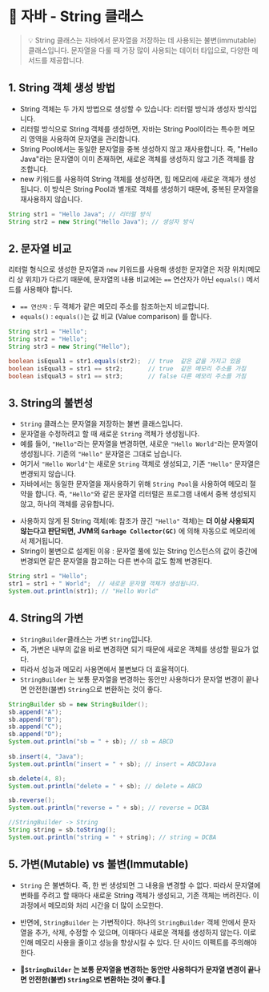 # 🔨 자바 - String 클래스
> 💡 String 클래스는 자바에서 문자열을 저장하는 데 사용되는 불변(immutable) 클래스입니다. 문자열을 다룰 때 가장 많이 사용되는 데이터 타입으로, 다양한 메서드를 제공합니다.

## 1. String 객체 생성 방법
* String 객체는 두 가지 방법으로 생성할 수 있습니다: 리터럴 방식과 생성자 방식입니다.
* 리터럴 방식으로 String 객체를 생성하면, 자바는 String Pool이라는 특수한 메모리 영역을 사용하여 문자열을 관리합니다.
* String Pool에서는 동일한 문자열을 중복 생성하지 않고 재사용합니다. 즉, "Hello Java"라는 문자열이 이미 존재하면, 새로운 객체를 생성하지 않고 기존 객체를 참조합니다.
* new 키워드를 사용하여 String 객체를 생성하면, 힙 메모리에 새로운 객체가 생성됩니다. 이 방식은 String Pool과 별개로 객체를 생성하기 때문에, 중복된 문자열을 재사용하지 않습니다.

```java
String str1 = "Hello Java"; // 리터럴 방식
String str2 = new String("Hello Java"); // 생성자 방식
```

## 2. 문자열 비교
리터럴 형식으로 생성한 문자열과 `new` 키워드를 사용해 생성한 문자열은 저장 위치(메모리 상 위치)가 다르기 때문에, 문자열의 내용 비교에는 `==` 연산자가 아닌 `equals()` 메서드를 사용해야 합니다.
* `== 연산자` : 두 객체가 같은 메모리 주소를 참조하는지 비교합니다.
* `equals()` : `equals()`는 값 비교 (Value comparison) 를 합니다.
```java
String str1 = "Hello";
String str2 = "Hello";
String str3 = new String("Hello");

boolean isEqual1 = str1.equals(str2);  // true  같은 값을 가지고 있음 
boolean isEqual3 = str1 == str2;       // true  같은 메모리 주소를 가짐
boolean isEqual3 = str1 == str3;       // false 다른 메모리 주소를 가짐 
```

## 3. String의 불변성
* `String` 클래스는 문자열을 저장하는 불변 클래스입니다.
* 문자열을 수정하려고 할 때 새로운 `String` 객체가 생성됩니다.
* 예를 들어, `"Hello"`라는 문자열을 변경하면, 새로운 `"Hello World"`라는 문자열이 생성됩니다. 기존의 `"Hello"` 문자열은 그대로 남습니다.
* 여기서 `"Hello World"`는 새로운 `String` 객체로 생성되고, 기존 `"Hello"` 문자열은 변경되지 않습니다.
* 자바에서는 동일한 문자열을 재사용하기 위해 `String Pool`을 사용하여 메모리 절약을 합니다. 즉, `"Hello"`와 같은 문자열 리터럴은 프로그램 내에서 중복 생성되지 않고, 하나의 객체를 공유합니다.
- 사용하지 않게 된 String 객체(예: 참조가 끊긴 `"Hello"` 객체)는 **더 이상 사용되지 않는다고 판단되면, JVM의 `Garbage Collector(GC)`** 에 의해 자동으로 메모리에서 제거됩니다.
- String이 불변으로 설계된 이유 : 문자열 풀에 있는 String 인스턴스의 값이 중간에 변경되면 같은 문자열을 참고하는 다른 변수의 값도 함께 변경된다.
```java
String str1 = "Hello";
str1 = str1 + " World";  // 새로운 문자열 객체가 생성됩니다.
System.out.println(str1); // "Hello World"
```

## 4. String의 가변
* `StringBuilder`클래스는 가변 `String`입니다. 
* 즉, 가변은 내부의 값을 바로 변경하면 되기 때문에 새로운 객체를 생성할 필요가 없다.
* 따라서 성능과 메모리 사용면에서 불변보다 더 효율적이다.
* `StringBuilder` 는 보통 문자열을 변경하는 동안만 사용하다가 문자열 변경이 끝나면 안전한(불변) `String`으로 변환하는 것이 좋다.
```java
StringBuilder sb = new StringBuilder();
sb.append("A");
sb.append("B");
sb.append("C");
sb.append("D");
System.out.println("sb = " + sb); // sb = ABCD
        
sb.insert(4, "Java");
System.out.println("insert = " + sb); // insert = ABCDJava

sb.delete(4, 8);
System.out.println("delete = " + sb); // delete = ABCD

sb.reverse();
System.out.println("reverse = " + sb); // reverse = DCBA

//StringBuilder -> String
String string = sb.toString();
System.out.println("string = " + string); // string = DCBA
```

## 5. 가변(Mutable) vs 불변(Immutable)

* `String` 은 불변하다. 즉, 한 번 생성되면 그 내용을 변경할 수 없다. 따라서 문자열에 변화를 주려고 할 때마다 새로운 String 객체가 생성되고, 기존 객체는 버려진다. 이 과정에서 메모리와 처리 시간을 더 많이 소모한다.

* 반면에, `StringBuilder` 는 가변적이다. 하나의 `StringBuilder` 객체 안에서 문자열을 추가, 삭제, 수정할 수 있으며, 이때마다 새로운 객체를 생성하지 않는다. 이로 인해 메모리 사용을 줄이고 성능을 향상시킬 수 있다. 단 사이드 이펙트를 주의해야 한다.

* **🚨`StringBuilder` 는 보통 문자열을 변경하는 동안만 사용하다가 문자열 변경이 끝나면 안전한(불변) `String`으로 변환하는 것이 좋다.🚨**

